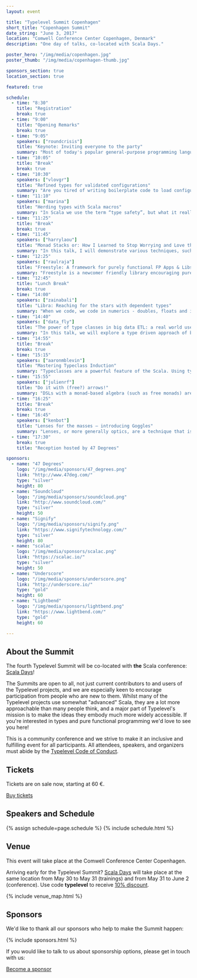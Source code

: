 ```yaml
---
layout: event

title: "Typelevel Summit Copenhagen"
short_title: "Copenhagen Summit"
date_string: "June 3, 2017"
location: "Comwell Conference Center Copenhagen, Denmark"
description: "One day of talks, co-located with Scala Days."

poster_hero: "/img/media/copenhagen.jpg"
poster_thumb: "/img/media/copenhagen-thumb.jpg"

sponsors_section: true
location_section: true

featured: true

schedule:
  - time: "8:30"
    title: "Registration"
    break: true
  - time: "9:00"
    title: "Opening Remarks"
    break: true
  - time: "9:05"
    speakers: ["roundcrisis"]
    title: "Keynote: Inviting everyone to the party"
    summary: "Most of today's popular general-purpose programming languages incorporate various aspects of the imperative, object and functional programming paradigms. In some cases, these languages provide clear guidelines as to what style is preferred, and why. As programmers, we have a choice to make about which paradigm(s) to use and to what extent, even if the language provides clear guidelines. How should we think about those choices? Where are the sweet spots to make trade-offs, and what do they depend on? Let's wear the hats of history and science, thinking about the past and looking to the future, examining these apparent conflicts. Paradigm change is not a new thing - perhaps we can learn something from the history books? Wear Some(hat) and party like it's a hat party. With hats."
  - time: "10:05"
    title: "Break"
    break: true
  - time: "10:30"
    speakers: ["vlovgr"]
    title: "Refined types for validated configurations"
    summary: "Are you tired of writing boilerplate code to load configurations? Have you ever had errors because of bad configuration values? Then this talk is for you! In a live-coding session we’ll see how to encode validation rules on the type-level and load validated settings without any boilerplate code.<br/><br/>In the first part of this talk we’ll look at the challenges associated with loading configurations. We’ll see how typesafe config is typically used, and see how we can eliminate most boilerplate code with Typelevel incubator project PureConfig. We’ll however see that it’s still very much possible to load invalid settings.<br/><br/>In the second part we’ll continue by exploring options to encode type invariants, for enforcing validation, looking at how we can get PureConfig to only load validated settings. We’ll ultimately end up with type-level predicates using Typelevel project refined, and see how we can get PureConfig and refined to work together seamlessly.<br/><br/>The end result is more precise types, with static validation guarantees, and a way of loading validated configurations without boilerplate – finally you can stop worrying about your configurations!"
  - time: "11:10"
    speakers: ["marina"]
    title: "Herding types with Scala macros"
    summary: "In Scala we use the term “type safety”, but what it really means? In short, most applications model data types in a form suitable for storage, change, transmission, and use. During the life cycle of the data, we expect to always use the declared type. But reality is a bit more complicated. One of the main practical problems with the use of types occurs when our application interacts with outside world – in requests to external services, different databases or simply with getting data from file. In most cases, an attempt to support type safety leads to writing a lot of code that we always try to avoid. Fortunately we have macros to do all routine job for us! In this talk we will discuss how to use compile-time reflection in library for schemaless key-value database and the benefits of use of macros in production systems."
  - time: "11:25"
    title: "Break"
    break: true
  - time: "11:45"
    speakers: ["harrylaou"]
    title: "Monad Stacks or: How I Learned to Stop Worrying and Love the Free Monad"
    summary: "In this talk, I will demonstrate various techniques, such as: Monad Transformers, Effects libraries, and Free monads. These techniques can be used to transform scala “spaghetti” code (that is embedded maps, flatmaps and pattern matching) to cleaner code that almost looks like imperative code."
  - time: "12:25"
    speakers: ["raulraja"]
    title: "Freestyle: A framework for purely functional FP Apps & Libs"
    summary: "Freestyle is a newcomer friendly library encouraging pure FP apps & libs in Scala on top of free monads. In this talk we will discuss design choices and main features including modules, algebras, interpreter composition and what is being planned for future releases."
  - time: "12:45"
    title: "Lunch Break"
    break: true
  - time: "14:00"
    speakers: ["zainabali"]
    title: "Libra: Reaching for the stars with dependent types"
    summary: "When we code, we code in numerics - doubles, floats and ints. Those numerics always represent real world quantities. Each problem domain has it’s own kinds of quantities, with its own dimensions. Adding quantities of different dimensions is nonsensical, and can have disastrous consequences.  In this talk, we’ll tackle the field of dimensional analysis. We’ll explore dependent types, singleton types, and dive into generic programming along the way. We’ll find that dimensional analysis can be brought much closer to home - in the compilation stage itself! And finally, we’ll end up deriving Libra - a library which brings dimensional analysis to the compile stage for any problem domain."
  - time: "14:40"
    speakers: ["data_fly"]
    title: "The power of type classes in big data ETL: a real world use case of combining Spark and Shapeless"
    summary: "In this talk, we will explore a type driven approach of big data ETL in Spark. Through code snippets, we will see how to express data processing logic with type classes and singleton types using Shapeless, and how to build a higher level DSL over Spark to make the logic easy to read from the code."
  - time: "14:55"
    title: "Break"
    break: true
  - time: "15:15"
    speakers: ["aaronmblevin"]
    title: "Mastering Typeclass Induction"
    summary: "Typeclasses are a powerful feature of the Scala. Using typeclasses to perform type-level induction is a mysterious, yet surprisingly simple, technique used in shapeless, cats, and circe to do generic programming. We will use basic data types to walk you through how this is done and why it’s useful."
  - time: "15:55"
    speakers: ["julienrf"]
    title: "Do it with (free?) arrows!"
    summary: "DSLs with a monad-based algebra (such as free monads) are becoming popular. Recently, DSLs with an applicative-based algebra (e.g. free applicatives) also aroused interest. It is not new that there exists another notion of computation that sits in between applicative functors and monads: arrows. The goal of this talk is to revisit the relationship between these notions of computation in the context of DSL algebras. Through examples of DSLs based on real world use cases, I will highlight the differences in expressive power between these three notions of computation (and some of their friends) and present the consequences for both interpreters and DSL users. At the end of the talk, you will have a better intuition of what it means that “arrows are more powerful than applicative functors but yet support more interpreters than monads”. You will get a precise understanding of “how much” expressive power you give to your users according to your DSL algebra, and, conversely, “how much” you reduce at the same time the space of the possible DSL interpreters. Finally, you will note that arrows provide an interesting trade off. Notably, they support sequencing, they can be invertible, and their computation graph can be statically analyzed."
  - time: "16:25"
    title: "Break"
    break: true
  - time: "16:45"
    speakers: ["kenbot"]
    title: "Lenses for the masses – introducing Goggles"
    summary: "Lenses, or more generally optics, are a technique that is indispensable to modern functional programming. However, implementations have veered between two extremes: incredible abstractive power with a steep learning curve; and limited domain-specific uses that can be picked up in minutes. Why can't we have our cake and eat it too?  Goggles is a new Scala macro built over the powerful & popular Monocle optics library. It uses Scala's macros and scandalously flexible syntax to create a compiler-checked mini-language to concisely construct, compose and apply optics, with a gentle, familiar interface, and extravagantly informative compiler errors.  In this talk I'll introduce the motivation for lenses and why usability is a problem that so badly needs solving, and how the Goggles library, with Monocle, helps address this in an important way.  There'll be some juicy discussion of Scala macro sorcery too!"
  - time: "17:30"
    break: true
    title: "Reception hosted by 47 Degrees"

sponsors:
  - name: "47 Degrees"
    logo: "/img/media/sponsors/47_degrees.png"
    link: "http://www.47deg.com/"
    type: "silver"
    height: 80
  - name: "Soundcloud"
    logo: "/img/media/sponsors/soundcloud.png"
    link: "http://www.soundcloud.com/"
    type: "silver"
    height: 50
  - name: "Signify"
    logo: "/img/media/sponsors/signify.png"
    link: "https://www.signifytechnology.com/"
    type: "silver"
    height: 80
  - name: "scalac"
    logo: "/img/media/sponsors/scalac.png"
    link: "https://scalac.io/"
    type: "silver"
    height: 50
  - name: "Underscore"
    logo: "/img/media/sponsors/underscore.png"
    link: "http://underscore.io/"
    type: "gold"
    height: 60
  - name: "Lightbend"
    logo: "/img/media/sponsors/lightbend.png"
    link: "https://www.lightbend.com/"
    type: "gold"
    height: 60

---
```


## About the Summit

The fourth Typelevel Summit will be co-located with **the** Scala conference: <a href="http://event.scaladays.org/scaladays-cph-2017">Scala Days</a>!

The Summits are open to all, not just current contributors to and users of the Typelevel projects, and we are especially keen to encourage participation from people who are new to them.
Whilst many of the Typelevel projects use somewhat "advanced" Scala, they are a lot more approachable than many people think, and a major part of Typelevel's mission is to make the ideas they embody much more widely accessible.
If you're interested in types and pure functional programming we'd love to see you here!

This is a community conference and we strive to make it an inclusive and fulfilling event for all participants. All attendees, speakers, and organizers must abide by the [Typelevel Code of Conduct](http://typelevel.org/conduct.html).

## Tickets

Tickets are on sale now, starting at 60 €.

<a class="btn large" href="https://ti.to/typelevel-summit/typelevel-summit-copenhagen">Buy tickets</a>

## Speakers and Schedule

{% assign schedule=page.schedule %}
{% include schedule.html %}

## Venue

This event will take place at the Comwell Conference Center Copenhagen.

Arriving early for the Typelevel Summit?
<a href="http://event.scaladays.org/scaladays-cph-2017">Scala Days</a> will take place at the same location from May 30 to May 31 (trainings) and from May 31 to June 2 (conference).
Use code **typelevel** to receive <a href="https://secure.trifork.com/scaladays-cph-2017/registration/registration.jsp?promotionCode=typelevel">10% discount</a>.

{% include venue_map.html %}

## Sponsors

We'd like to thank all our sponsors who help to make the Summit happen:

{% include sponsors.html %}

If you would like to talk to us about sponsorship options, please get in touch with us:

<a class="btn large" href="mailto:info@typelevel.org">Become a sponsor</a>
